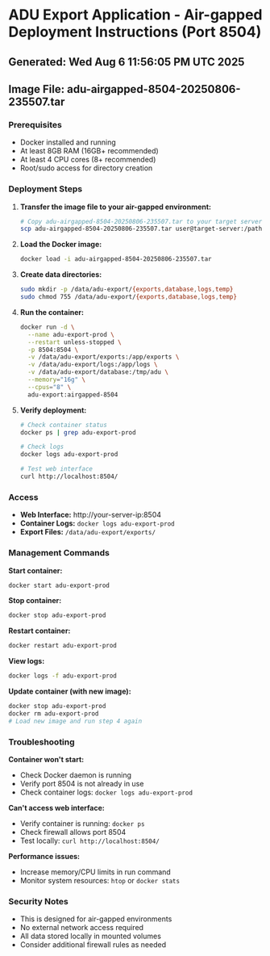 # ADU Export Application - Air-gapped Deployment Instructions (Port 8504)

## Generated: Wed Aug  6 11:56:05 PM UTC 2025
## Image File: adu-airgapped-8504-20250806-235507.tar

### Prerequisites
- Docker installed and running
- At least 8GB RAM (16GB+ recommended)
- At least 4 CPU cores (8+ recommended)
- Root/sudo access for directory creation

### Deployment Steps

1. **Transfer the image file to your air-gapped environment:**
   ```bash
   # Copy adu-airgapped-8504-20250806-235507.tar to your target server
   scp adu-airgapped-8504-20250806-235507.tar user@target-server:/path/to/deployment/
   ```

2. **Load the Docker image:**
   ```bash
   docker load -i adu-airgapped-8504-20250806-235507.tar
   ```

3. **Create data directories:**
   ```bash
   sudo mkdir -p /data/adu-export/{exports,database,logs,temp}
   sudo chmod 755 /data/adu-export/{exports,database,logs,temp}
   ```

4. **Run the container:**
   ```bash
   docker run -d \
     --name adu-export-prod \
     --restart unless-stopped \
     -p 8504:8504 \
     -v /data/adu-export/exports:/app/exports \
     -v /data/adu-export/logs:/app/logs \
     -v /data/adu-export/database:/tmp/adu \
     --memory="16g" \
     --cpus="8" \
     adu-export:airgapped-8504
   ```

5. **Verify deployment:**
   ```bash
   # Check container status
   docker ps | grep adu-export-prod
   
   # Check logs
   docker logs adu-export-prod
   
   # Test web interface
   curl http://localhost:8504/
   ```

### Access
- **Web Interface:** http://your-server-ip:8504
- **Container Logs:** `docker logs adu-export-prod`
- **Export Files:** `/data/adu-export/exports/`

### Management Commands

**Start container:**
```bash
docker start adu-export-prod
```

**Stop container:**
```bash
docker stop adu-export-prod
```

**Restart container:**
```bash
docker restart adu-export-prod
```

**View logs:**
```bash
docker logs -f adu-export-prod
```

**Update container (with new image):**
```bash
docker stop adu-export-prod
docker rm adu-export-prod
# Load new image and run step 4 again
```

### Troubleshooting

**Container won't start:**
- Check Docker daemon is running
- Verify port 8504 is not already in use
- Check container logs: `docker logs adu-export-prod`

**Can't access web interface:**
- Verify container is running: `docker ps`
- Check firewall allows port 8504
- Test locally: `curl http://localhost:8504/`

**Performance issues:**
- Increase memory/CPU limits in run command
- Monitor system resources: `htop` or `docker stats`

### Security Notes
- This is designed for air-gapped environments
- No external network access required
- All data stored locally in mounted volumes
- Consider additional firewall rules as needed

